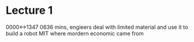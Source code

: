 # Lecture 1
0000<->1347
0636 mins, engieers deal with limited material and use it to build a robot
MIT where mordern economic came from
